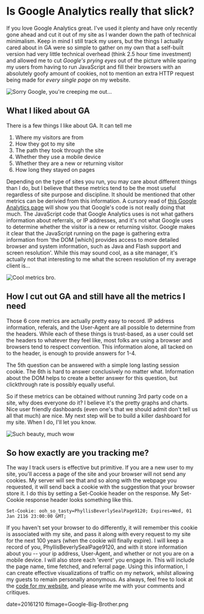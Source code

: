 
# Is Google Analytics really that slick?

If you love Google Analytics great. I've used it plenty and have only recently gone ahead and cut it out of my site as I wander down the path of technical minimalism.  Keep in mind I still track my users, but the things I actually cared about in GA were so simple to gather on my own that a self-built version had very little technical overhead (think 2.5 hour time investment) and allowed me to cut *Google's prying eyes* out of the picture while sparing my users from having to run JavaScript and fill their browsers with an absolutely goofy amount of cookies, not to mention an extra HTTP request being made for *every single page* on my website.

![Sorry Google, you're creeping me out...](images/Google-Big-Brother.png)

## What I liked about GA

There is a few things I like about GA.  It can tell me 

 1. Where my visitors are from
 2. How they got to my site
 3. The path they took through the site
 4. Whether they use a mobile device
 5. Whether they are a new or returning visitor
 6. How long they stayed on pages

Depending on the type of sites you run, you may care about different things than I do, but I believe that these metrics tend to be the most useful regardless of site purpose and discipline.  It should be mentioned that other metrics can be derivied from this information.  A cursory read of [this Google Analytics page](https://developers.google.com/analytics/resources/concepts/gaConceptsTrackingOverview) will show you that Google's code is not really doing that much.  The JavaScript code that Google Analytics uses is not what gathers information about referrals, or IP addresses, and it's not what Google uses to determine whether the visitor is a new or returning visitor.  Google makes it clear that the JavaScript running on the page is gathering extra information from 'the DOM [which] provides access to more detailed browser and system information, such as Java and Flash support and screen resolution'.  While this may sound cool, as a site manager, it's actually not that interesting to me what the screen resolution of my average client is...

![Cool metrics bro.](cool-story.jpg)


## How I cut out GA and still have all the metrics I need

Those 6 core metrics are actually pretty easy to record.  IP address information, referals, and the User-Agent are all possible to determine from the headers.  While each of these things is trust-based, as a user could set the headers to whatever they feel like, most folks are using a browser and browsers tend to respect convention.  This information alone, all tacked on to the header, is enough to provide answers for 1-4.

The 5th question can be answered with a simple long lasting session cookie. The 6th is hard to answer conclusively no matter what.  Information about the DOM helps to create a better answer for this question, but clickthrough rate is possibly equally useful.  

So if these metrics can be obtained without running 3rd party code on a site, why does everyone do it?  I believe it's the pretty graphs and charts.  Nice user friendly dashboards (even one's that we should admit don't tell us all that much) are nice.  My next step will be to build a killer dashboard for my site.  When I do, I'll let you know.

![Such beauty, much wow](doge-wow.jpg)

## So how exactly are you tracking me?

The way I track users is effective but primitive. If you are a new user to my site, you'll access a page of the site and your browser will not send any cookies.  My server will see that and so along with the webpage you requested, it will send back a cookie with the suggestion that your browser store it.  I do this by setting a Set-Cookie header on the response.  My Set-Cookie response header looks something like this.

```http
Set-Cookie: ooh_so_tasty=PhyllisBeverlySealPage9120; Expires=Wed, 01 Jan 2116 23:00:00 GMT;
```

If you haven't set your browser to do differently, it will remember this cookie is associated with my site, and pass it along with every request to my site for the next 100 years (when the cookie will finally expire).  I will keep a record of you, PhyllisBeverlySealPage9120, and with it store information about you -- your ip address, User-Agent, and whether or not you are on a mobile device.  I will also store each 'event' you engage in. This will include the page name, time fetched, and referral page.  Using this information, I can create effective visualizations of traffic on my network, whilst allowing my guests to remain personally anonymous.  As always, feel free to look at the [code for my website](https://github.com/buckmaxwell/maxwellbuck.com), and please write me with your comments and critiques.




date=20161210
ftimage=Google-Big-Brother.png
